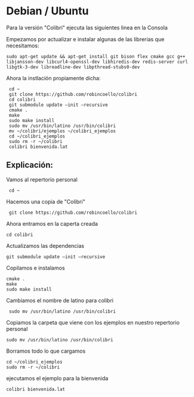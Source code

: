 # Debian / Ubuntu

Para la versión "Colibri" ejecuta las siguientes linea en la Consola 

Empezamos por actualizar e instalar algunas de las librerias que necesitamos:

```
sudo apt-get update && apt-get install git bison flex cmake gcc g++ libjansson-dev libcurl4-openssl-dev libhiredis-dev redis-server curl libgtk-3-dev libreadline-dev libpthread-stubs0-dev
```

Ahora la instlación propiamente dicha:



```
 cd ~
 git clone https://github.com/robincoello/colibri
 cd colibri
 git submodule update –init –recursive
 cmake .
 make
 sudo make install
 sudo mv /usr/bin/latino /usr/bin/colibri
 mv ~/colibri/ejemplos ~/colibri_ejemplos
 cd ~/colibri_ejemplos
 sudo rm -r ~/colibri
 colibri bienvenida.lat

```



## Explicación:

Vamos al repertorio personal 

```
 cd ~
```

Hacemos una copia de "Colibri"

```
 git clone https://github.com/robincoello/colibri
```

Ahora entramos en la caperta creada

```
cd colibri
```

Actualizamos las dependencias

```
git submodule update –init –recursive
```

Copilamos  e instalamos

```
cmake .
make
sudo make install
```

Cambiamos el nombre de latino para colibri

```
 sudo mv /usr/bin/latino /usr/bin/colibri
```

Copiamos la carpeta que viene con los ejemplos en nuestro repertorio personal



```
sudo mv /usr/bin/latino /usr/bin/colibri
```

Borramos todo lo que cargamos



```
cd ~/colibri_ejemplos
sudo rm -r ~/colibri
```

ejecutamos el ejemplo para la bienvenida

```
colibri bienvenida.lat
```





















